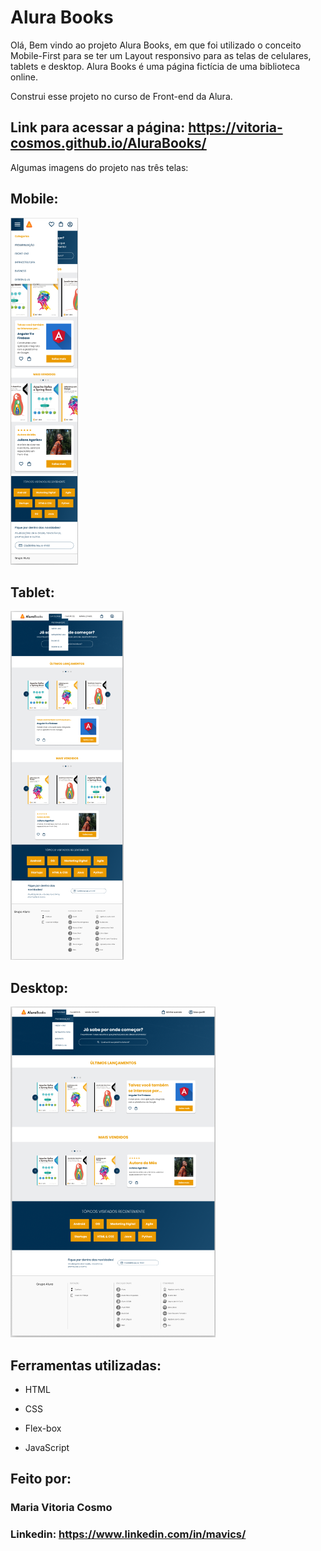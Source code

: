 # Alura Books
Olá, Bem vindo ao projeto Alura Books, em que foi utilizado o conceito Mobile-First para se ter um Layout responsivo para as telas de celulares, tablets e desktop.
Alura Books é uma página fictícia de uma biblioteca online.

Construi esse projeto no curso de Front-end da Alura.

## Link para acessar a página: https://vitoria-cosmos.github.io/AluraBooks/

Algumas imagens do projeto nas três telas: 

## Mobile:
 <img src="/projectImg/mobileImage.png">

## Tablet: 
 <img src="/projectImg/tabletImage.png">

## Desktop: 
<img src="/projectImg/desktopImage.png">

## Ferramentas utilizadas:

* HTML

* CSS

* Flex-box

* JavaScript

## Feito por:

### Maria Vitoria Cosmo

### Linkedin: https://www.linkedin.com/in/mavics/
